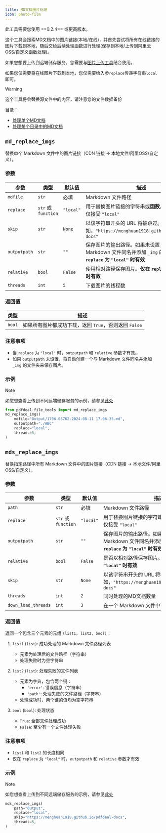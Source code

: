 ```yaml
---
title: MD文档图片处理
icon: photo-film
---
```

此工具需要您使用 ==0.2.4== 或更高版本。

这个工具会搜索MD文档中的图片链接(本地/在线)，并首先尝试将所有在线链接的图片下载到本地，随后交给后续处理函数进行处理(保存到本地/上传到阿里云OSS/自定义函数处理)。

如果您想要上传到远端储存服务，您需要与[图片上传工具](./Upload.md)结合使用。

如果您仅需要将在线图片下载到本地，您仅需要给入参`replace`传递字符串`local`即可。

> [!warning]
> 这个工具将会替换源文件中的内容，请注意您的文件数据备份

目录：
- [处理单个MD文档](#md-replace-imgs)
- [处理某个目录中的MD文档](#mds-replace-imgs)

## `md_replace_imgs`

替换单个 Markdown 文件中的图片链接（CDN 链接 -> 本地文件/阿里OSS/自定义）。

### 参数

| 参数 | 类型 | 默认值 | 描述 |
|------|------|----------|--------|
| `mdfile` | `str` | 必填 | Markdown 文件路径 |
| `replace` | `str` 或 `function` | `"local"` | 用于替换图片链接的字符串或**函数**。当为字符串时仅接受 `"local"`  |
| `skip` | `str` | `None` | 以该字符串开头的 URL 将被跳过。例如，`"https://menghuan1918.github.io/pdfdeal-docs"` |
| `outputpath` | `str` | `""` | 保存图片的输出路径。如果未设置，将创建一个与 Markdown 文件同名并添加 `_img` 的文件夹。**仅在 `replace` 为 `"local"` 时有效** |
| `relative` | `bool` | `False` | 使用相对路径保存图片。**仅在 `replace` 为 `"local"` 时有效** |
| `threads` | `int` | `5` | 下载图片的线程数 |

### 返回值

| 类型 | 描述 |
|------|--------|
| `bool` | 如果所有图片都成功下载，返回 `True`，否则返回 `False` |

### 注意事项

- 当 `replace` 为 `"local"` 时，`outputpath` 和 `relative` 参数才有效。
- 如果 `outputpath` 未设置，将自动创建一个与 Markdown 文件同名并添加 `_img` 的文件夹来保存图片。

### 示例

> [!note]
> 如您想查看上传到不同远端储存服务的示例，请参见[此处](./Upload.md)

```python
from pdfdeal.file_tools import md_replace_imgs
md_replace_imgs(
    mdfile="Output/1706.03762-2024-08-11 17-06-35.md",
    outputpath="./ABC"
    replace="local",
    threads=5,
)
```

## `mds_replace_imgs`

替换指定路径中所有 Markdown 文件中的图片链接（CDN 链接 -> 本地文件/阿里OSS/自定义）。

### 参数

| 参数 | 类型 | 默认值 | 描述 |
|------|------|----------|--------|
| `path` | `str` | 必填 | Markdown 文件路径 |
| `replace` | `str` 或 `function` | `"local"` | 用于替换图片链接的字符串或**函数**。当为字符串时仅接受 `"local"` |
| `outputpath` | `str` | `""` | 保存图片的输出路径。如果未设置，将创建一个与 Markdown 文件同名并添加 `_img` 的文件夹。**仅在 `replace` 为 `"local"` 时有效** |
| `relative` | `bool` | `False` | 是否以相对路径保存图片。**仅在 `replace` 为 `"local"` 时有效** |
| `skip` | `str` | `None` | 以该字符串开头的 URL 将被跳过。例如，`"https://menghuan1918.github.io/pdfdeal-docs"` |
| `threads` | `int` | `2` | 同时处理的MD文档数量 |
| `down_load_threads` | `int` | `3` | 在一个 Markdown 文件中下载图片的线程数 |

### 返回值

返回一个包含三个元素的元组 `(list1, list2, bool)`：

1. `list1` (`list`): 成功处理的 Markdown 文件路径列表
   - 元素为处理后的文件路径（字符串）
   - 处理失败时为空字符串

2. `list2` (`list`): 处理失败的文件列表
   - 元素为字典，包含两个键：
     - `'error'`: 错误信息（字符串）
     - `'path'`: 处理失败的文件路径（字符串）
   - 处理成功时，两个键的值均为空字符串

3. `bool` (`bool`): 处理状态
   - `True`: 全部文件处理成功
   - `False`: 至少有一个文件处理失败

### 注意事项

- `list1` 和 `list2` 的长度相同
- 仅在 `replace` 为 `"local"` 时，`outputpath` 和 `relative` 参数才有效

### 示例

> [!note]
> 如您想查看上传到不同远端储存服务的示例，请参见[此处](./Upload.md)

```python
mds_replace_imgs(
    path="Output",
    replace="local",
    skip="https://menghuan1918.github.io/pdfdeal-docs",
    threads=5,
)
```